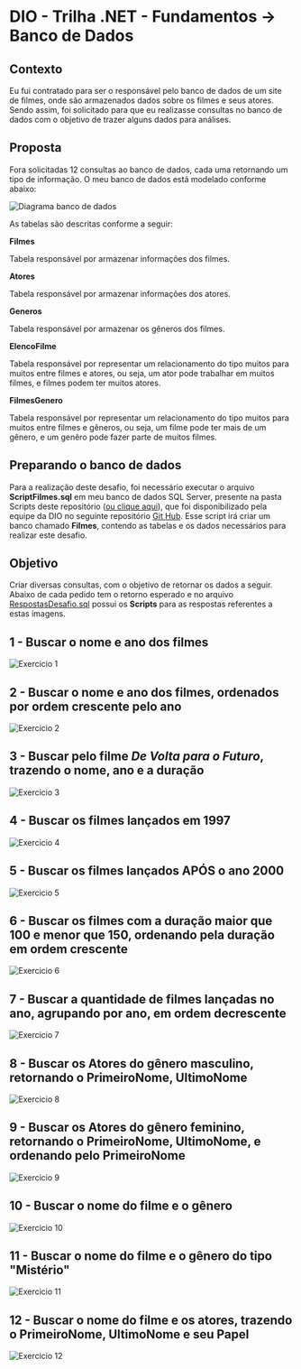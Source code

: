 # DIO - Trilha .NET - Fundamentos -> Banco de Dados



## Contexto
Eu fui contratado para ser o responsável pelo banco de dados de um site de filmes, onde são armazenados dados sobre os filmes e seus atores. Sendo assim, foi solicitado para que eu realizasse consultas no banco de dados com o objetivo de trazer alguns dados para análises.

## Proposta
Fora solicitadas 12 consultas ao banco de dados, cada uma retornando um tipo de informação.
O meu banco de dados está modelado conforme abaixo:

![Diagrama banco de dados](img/Diagrama.png)

As tabelas são descritas conforme a seguir:

**Filmes**

Tabela responsável por armazenar informações dos filmes.

**Atores**

Tabela responsável por armazenar informações dos atores.

**Generos**

Tabela responsável por armazenar os gêneros dos filmes.

**ElencoFilme**

Tabela responsável por representar um relacionamento do tipo muitos para muitos entre filmes e atores, ou seja, um ator pode trabalhar em muitos filmes, e filmes
podem ter muitos atores.

**FilmesGenero**

Tabela responsável por representar um relacionamento do tipo muitos para muitos entre filmes e gêneros, ou seja, um filme pode ter mais de um gênero, e um genêro pode fazer parte de muitos filmes.

## Preparando o banco de dados
Para a realização deste desafio, foi necessário executar o arquivo **ScriptFilmes.sql** em meu banco de dados SQL Server, presente na pasta Scripts deste repositório ([ou clique aqui](/Scripts/Filmes.sql)), que foi disponibilizado pela equipe da DIO no seguinte repositório [Git Hub](https://github.com/digitalinnovationone/trilha-net-banco-de-dados-desafio). Esse script irá criar um banco chamado **Filmes**, contendo as tabelas e os dados necessários para realizar este desafio.

## Objetivo
Criar diversas consultas, com o objetivo de retornar os dados a seguir. Abaixo de cada pedido tem o retorno esperado e no arquivo [RespostasDesafio.sql](/Scripts/RespostasDesafio.sql) possui os **Scripts** para as respostas referentes a estas imagens.

## 1 - Buscar o nome e ano dos filmes

![Exercicio 1](img/1.png)

## 2 - Buscar o nome e ano dos filmes, ordenados por ordem crescente pelo ano

![Exercicio 2](img/2.png)

## 3 - Buscar pelo filme *De Volta para o Futuro*, trazendo o nome, ano e a duração

![Exercicio 3](img/3.png)

## 4 - Buscar os filmes lançados em 1997

![Exercicio 4](img/4.png)

## 5 - Buscar os filmes lançados APÓS o ano 2000

![Exercicio 5](img/5.png)

## 6 - Buscar os filmes com a duração maior que 100 e menor que 150, ordenando pela duração em ordem crescente

![Exercicio 6](img/6.png)

## 7 - Buscar a quantidade de filmes lançadas no ano, agrupando por ano, em ordem decrescente

![Exercicio 7](img/7.png)

## 8 - Buscar os Atores do gênero masculino, retornando o PrimeiroNome, UltimoNome

![Exercicio 8](img/8.png)

## 9 - Buscar os Atores do gênero feminino, retornando o PrimeiroNome, UltimoNome, e ordenando pelo PrimeiroNome

![Exercicio 9](img/9.png)

## 10 - Buscar o nome do filme e o gênero

![Exercicio 10](img/10.png)

## 11 - Buscar o nome do filme e o gênero do tipo "Mistério"

![Exercicio 11](img/11.png)

## 12 - Buscar o nome do filme e os atores, trazendo o PrimeiroNome, UltimoNome e seu Papel

![Exercicio 12](img/12.png)

